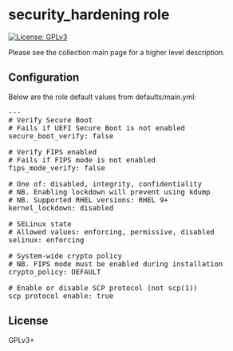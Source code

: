 # security_hardening role

[![License: GPLv3](https://img.shields.io/badge/license-GPLv3-brightgreen.svg)](https://www.gnu.org/licenses/gpl-3.0)

Please see the collection main page for a higher level description.

## Configuration

Below are the role default values from defaults/main.yml:

<pre>
---
# Verify Secure Boot
# Fails if UEFI Secure Boot is not enabled
secure_boot_verify: false

# Verify FIPS enabled
# Fails if FIPS mode is not enabled
fips_mode_verify: false

# One of: disabled, integrity, confidentiality
# NB. Enabling lockdown will prevent using kdump
# NB. Supported RHEL versions: RHEL 9+
kernel_lockdown: disabled

# SELinux state
# Allowed values: enforcing, permissive, disabled
selinux: enforcing

# System-wide crypto policy
# NB. FIPS mode must be enabled during installation
crypto_policy: DEFAULT

# Enable or disable SCP protocol (not scp(1))
scp_protocol_enable: true
</pre>

## License

GPLv3+
